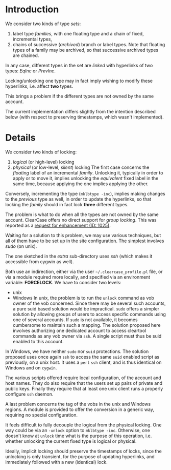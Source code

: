 # Introduction #

We consider two kinds of type _sets_:
  1. label type _families_, with one floating type and a chain of fixed, incremental types,
  1. chains of successive (_archived_) branch or label types.
Note that floating types of a family may be archived, so that successive archived types are chained.

In any case, different types in the set are _linked_ with
hyperlinks of two types: _EqInc_ or _PrevInc_.

Locking/unlocking one type may in fact imply wishing to modify
these hyperlinks, i.e. affect **two** types.

This brings a problem if the different types are not owned by the
same account.

The current implementation differs slightly from the intention
described below (with respect to preserving timestamps, which wasn't implemented).

# Details #

We consider two kinds of locking:
  1. _logical_ (or high-level) locking
  1. _physical_ (or low-level, _silent_) locking
The first case concerns the _floating_ label of an incremental
_family_. Unlocking it, typically in order to apply or to move it,
implies unlocking the _equivalent_ fixed label in the same time,
because applying the one implies applying the other.

Conversely, incrementing the type (`mklbtype -inc`), implies
making changes to the _previous_ type as well, in order to update
the hyperlinks, so that locking the _family_ should in fact lock
**three** different types.

The problem is what to do when all the types are not owned by the
same account.
ClearCase offers no direct support for _group locking_.
This was reported as a [request for enhancement (ID: 1025)](http://www.ibm.com/developerworks/rfe/execute?use_case=viewRfe&CR_ID=1025).

Waiting for a solution to this problem, we may use various
techniques, but all of them have to be set up in the site
configuration. The simplest involves _sudo_ (on unix).

The one sketched in the _extra_ sub-directory uses _ssh_ (which
makes it accessible from cygwin as well).

Both use an indirection, either via the user `~/.clearcase_profile.pl`
file, or via a module required more locally, and specified via an environment variable: **FORCELOCK**. We have to consider two levels:
  * unix
  * Windows
In unix, the problem is to run the `unlock` command as vob owner
of the vob concerned. Since there may be several such accounts, a pure
suid based solution would be impractical. `sudo` offers a
simpler solution by allowing groups of users to access specific
commands using one of several accounts.
If `sudo` is not available, it becomes cumbersome to maintain
such a mapping. The solution proposed here involves authorizing one
dedicated account to access cleartool commands as any vob owner via
`ssh`. A single script must thus be suid enabled to this account.

In Windows, we have neither `sudo` nor `suid` protections.
The solution proposed uses once again `ssh` to access the same
`suid` enabled script as previously, on a unix host. It uses a
`perl` `ssh` client, and is thus identical on Windows and on
`cygwin`.

The various scripts offered require local configuration, of the
account and host names. They do also require that the users set up
pairs of private and public keys. Finally they require that at least
one unix client runs a properly configure `ssh` daemon.

A last problem concerns the tag of the vobs in the unix and Windows
regions. A module is provided to offer the conversion in a generic
way, requiring no special configuration.

It feels difficult to fully decouple the logical
from the physical locking.
One way could be via an `-unlock` option to `mklbtype -inc`.
Otherwise, one doesn't know at `unlock` time what is the purpose
of this operation, i.e. whether unlocking the current fixed type is
logical or physical.

Ideally, implicit locking should preserve the timestamps of locks, since the unlocking is only transient, for the purpose of updating hyperlinks, and immediately followed with a new (identical) lock.